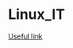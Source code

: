 # Linux_IT

[Useful link](https://www.studocu.com/ru/document/niu-vshe-spb/informatsionnye-sistemy-upravleniya/prakticheskie/laboratornoy-rabote-4-funktsii-dlya-sozdaniya-protsessov/2636794/view)

